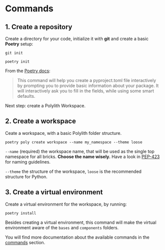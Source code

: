# Commands

## 1. Create a repository
Create a directory for your code, initialize it with __git__ and create a basic __Poetry__ setup:

``` shell
git init
```

``` shell
poetry init
```

From the [Poetry docs](https://python-poetry.org/docs/cli/#init):
> This command will help you create a pyproject.toml file interactively by prompting you to provide basic information about your package. It will interactively ask you to fill in the fields, while using some smart defaults.


Next step: create a Polylith Workspace. 

## 2. Create a workspace
Ceate a workspace, with a basic Polylith folder structure.

``` shell
poetry poly create workspace --name my_namespace --theme loose
```

`--name` (required) the workspace name, that will be used as the single top namespace for all bricks.
__Choose the name wisely.__ Have a look in [PEP-423](https://peps.python.org/pep-0423/#respect-ownership) for naming guidelines.

`--theme` the structure of the workspace, `loose` is the recommended structure for Python.

## 3. Create a virtual environment
Create a virtual environment for the workspace, by running:

``` shell
poetry install
```

Besides creating a virtual environment, this command will make the virtual environment aware of the `bases` and `components` folders.


You will find more documentation about the available commands in the [commands](commands.md) section.
